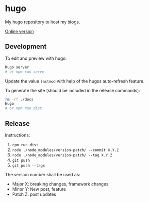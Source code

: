 # hugo

My hugo repository to host my blogs.

[Online version](https://yuhuix.github.io/hugo/)

## Development

To edit and preview with hugo:

```bash
hugo server
# or npm run serve
```

Update the value `lastmod` with help of the hugos auto-refresh feature.

To generate the site (should be included in the release commands):

```bash
rm -rf ./docs
hugo
# or npm run dist
```

## Release

Instructions:

1. `npm run dist`
2. `node ./node_modules/version-patch/ --commit X.Y.Z`
3. `node ./node_modules/version-patch/ --tag X.Y.Z`
4. `git push`
5. `git push --tags`

The version number shall be used as:

- Major X: breaking changes, framework changes
- Minor Y: New post, feature
- Patch Z: post updates
